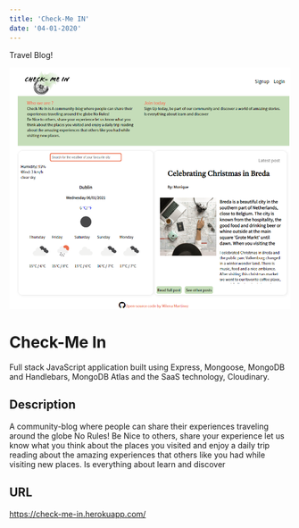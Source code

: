```yaml
---
title: 'Check-Me IN'
date: '04-01-2020'
---
```


Travel Blog!

![blog](././checkmein.png)

# Check-Me In
Full stack JavaScript application built using Express, Mongoose, MongoDB and  Handlebars,  MongoDB Atlas and the 
SaaS technology,  Cloudinary. 

## Description

A community-blog where people can share their experiences traveling around the globe
No Rules! Be Nice to others, share your experience let us know what you think about the places you visited and enjoy a daily trip reading about the amazing experiences that others like you had while visiting new places.
Is everything about learn and discover


## URL

https://check-me-in.herokuapp.com/
